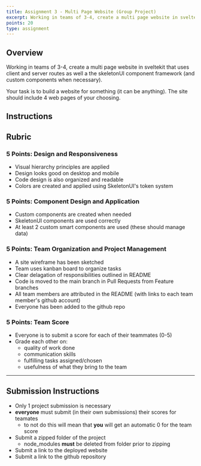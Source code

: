 ```yaml
---
title: Assignment 3 - Multi Page Website (Group Project)
excerpt: Working in teams of 3-4, create a multi page website in sveltekit that uses client and server routes as well a the skeletonUI component framework (and custom components when necessary)
points: 20
type: assignment
---
```


<h2>Overview</h2>

Working in teams of 3-4, create a multi page website in sveltekit that uses client and server routes as well a the skeletonUI component framework (and custom components when necessary).

Your task is to build a website for something (it can be anything). The site should include 4 web pages of your choosing.

<h2>Instructions</h2>

<h2>Rubric</h2>

### 5 Points: Design and Responsiveness

- Visual hierarchy principles are applied
- Design looks good on desktop and mobile
- Code design is also organized and readable
- Colors are created and applied using SkeletonUI's token system

### 5 Points: Component Design and Application

- Custom components are created when needed
- SkeletonUI components are used correctly
- At least 2 custom smart components are used (these should manage data)

### 5 Points: Team Organization and Project Management

- A site wireframe has been sketched
- Team uses kanban board to organize tasks
- Clear delagation of responsibilities outlined in README
- Code is moved to the main branch in Pull Requests from Feature branches
- All team members are attributed in the README (with links to each team member's github account)
- Everyone has been added to the github repo

### 5 Points: Team Score

- Everyone is to submit a score for each of their teammates (0-5)
- Grade each other on:
  - quality of work done
  - communication skills
  - fulfilling tasks assigned/chosen
  - usefulness of what they bring to the team

---

<h2>Submission Instructions</h2>

- Only 1 project submission is necessary
- **everyone** must submit (in their own submissions) their scores for teamates
  - to not do this will mean that **you** will get an automatic 0 for the team score
- Submit a zipped folder of the project
  - node_modules **must** be deleted from folder prior to zipping
- Submit a link to the deployed website
- Submit a link to the github repository
